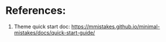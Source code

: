 # References:

1. Theme quick start doc: https://mmistakes.github.io/minimal-mistakes/docs/quick-start-guide/